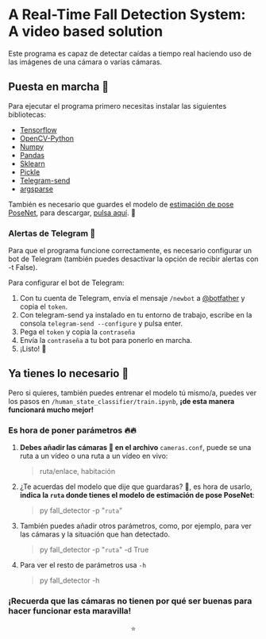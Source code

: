 # A Real-Time Fall Detection System: A video based solution

Este programa es capaz de detectar caídas a tiempo real haciendo uso de las imágenes de una cámara o varias cámaras.

## Puesta en marcha 🚀
Para ejecutar el programa primero necesitas instalar las siguientes bibliotecas:
- [Tensorflow](https://www.tensorflow.org/)
- [OpenCV-Python](https://pypi.org/project/opencv-python/)
- [Numpy](https://numpy.org/)
- [Pandas](https://pypi.org/project/pandas/)
- [Sklearn](https://pypi.org/project/scikit-learn/)
- [Pickle](https://docs.python.org/3/library/pickle.html)
- [Telegram-send](https://pypi.org/project/telegram-send/)
- [argsparse](https://docs.python.org/3/library/argparse.html)

También es necesario que guardes el modelo de [estimación de pose PoseNet](https://www.tensorflow.org/lite/examples/pose_estimation/overview), para descargar, [pulsa aquí](https://storage.googleapis.com/download.tensorflow.org/models/tflite/posenet_mobilenet_v1_100_257x257_multi_kpt_stripped.tflite). 📁

### Alertas de Telegram 📣
Para que el programa funcione correctamente, es necesario configurar un bot de Telegram (también puedes desactivar la opción de recibir alertas con -t False).

Para configurar el bot de Telegram: 
1. Con tu cuenta de Telegram, envía el mensaje `/newbot` a [@botfather](https://telegram.me/botfather) y copia el `token`.
1. Con telegram-send ya instalado en tu entorno de trabajo, escribe en la consola `telegram-send --configure` y pulsa enter.
1. Pega el `token` y copia la `contraseña`
1. Envía la `contraseña` a tu bot para ponerlo en marcha.
1. ¡Listo! 🎉  

## Ya tienes lo necesario 💪
Pero si quieres, también puedes entrenar el modelo tú mismo/a, puedes ver los pasos en `/human_state_classifier/train.ipynb`, **¡de esta manera funcionará mucho mejor!**

### Es hora de poner parámetros 🔥🔥
1. **Debes añadir las cámaras 🎥 en el archivo** `cameras.conf`, puede se una ruta a un vídeo o una ruta a un vídeo en vivo:
   > ruta/enlace, habitación

1. ¿Te acuerdas del modelo que dije que guardaras? 📁, es hora de usarlo, **indica la `ruta` donde tienes el modelo de estimación de pose PoseNet**:
    > py fall_detector -p "`ruta`"
   
3. También puedes añadir otros parámetros, como, por ejemplo, para ver las cámaras y la situación que han detectado.
    > py fall_detector -p "`ruta`" -d True
   
4. Para ver el resto de parámetros usa `-h`
    > py fall_detector -h
   

### ¡Recuerda que las cámaras  no tienen por qué ser buenas para hacer funcionar esta maravilla!
<p align="center">
⭐
</p>